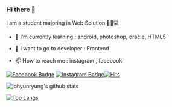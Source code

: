 ### Hi there 👋
I am a student majoring in Web Solution 👩🏻💻

- 🌱 I’m currently learning : android, photoshop, oracle, HTML5 

- 🙌 I want to go to developer : Frontend

- 📫 How to reach me : instagram , facebook

[![Facebook Badge](https://img.shields.io/badge/facebook-1877f2?style=flat-square&logo=facebook&logoColor=white&link=https://www.facebook.com/zzsza)](https://www.facebook.com/profile.php?id=100010798333202) [![Instagram Badge](https://img.shields.io/badge/instagram-1877f2?style=flat-square&logo=instagram&logoColor=white&link=https://www.instagram.com/zzsza)](https://www.instagram.com/rac_31y/?hl=ko)[![Hits](https://hits.seeyoufarm.com/api/count/incr/badge.svg?url=https%3A%2F%2Fgithub.com%2Fjohyunryung&count_bg=%23E69672&title_bg=%23807E7B&icon=&icon_color=%23E7E7E7&title=hits&edge_flat=false)](https://hits.seeyoufarm.com)


![johyunryung's github stats](https://github-readme-stats.vercel.app/api?username=johyunryung&show_icons=true)




[![Top Langs](https://github-readme-stats.vercel.app/api/top-langs/?username=johyunryung)](https://github.com/anuraghazra/github-readme-stats)


